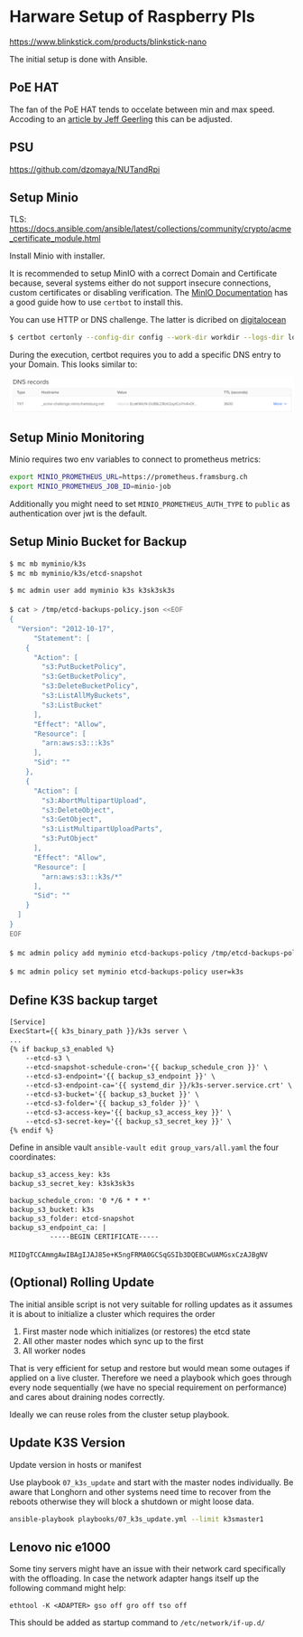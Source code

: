 # Harware Setup of Raspberry PIs

https://www.blinkstick.com/products/blinkstick-nano

The initial setup is done with Ansible.

## PoE HAT

The fan of the PoE HAT tends to occelate between min and max speed. Accoding to
an [article by Jeff Geerling][3] this can be adjusted.

## PSU

https://github.com/dzomaya/NUTandRpi


## Setup Minio


TLS:
https://docs.ansible.com/ansible/latest/collections/community/crypto/acme_certificate_module.html

Install Minio with installer.

It is recommended to setup MinIO with a correct Domain and Certificate because,
several systems either do not support insecure connections, custom certificates
or disabling verification. The [MinIO Documentation][1] has a good guide how to
use `certbot` to install this. 

You can use HTTP or DNS challenge. The latter is dicribed on [digitalocean][2]
```bash
$ certbot certonly --config-dir config --work-dir workdir --logs-dir logs  --manual  --preferred-challenges dns --debug-challenges -d minio.framsburg.net
```

During the execution, certbot requires you to add a specific DNS entry to your
Domain. This looks similar to:

![DNS Record on Digitalocean](dns-record.png)

## Setup Minio Monitoring

Minio requires two env variables to connect to prometheus metrics:

```bash
export MINIO_PROMETHEUS_URL=https://prometheus.framsburg.ch
export MINIO_PROMETHEUS_JOB_ID=minio-job
```

Additionally you might need to set `MINIO_PROMETHEUS_AUTH_TYPE` to `public` as
authentication over jwt is the default.


## Setup Minio Bucket for Backup

```bash title="Create minio bucket"
$ mc mb myminio/k3s
$ mc mb myminio/k3s/etcd-snapshot
```

```bash title="Create user with policy"
$ mc admin user add myminio k3s k3sk3sk3s

$ cat > /tmp/etcd-backups-policy.json <<EOF
{
  "Version": "2012-10-17",
      "Statement": [
    {
      "Action": [
        "s3:PutBucketPolicy",
        "s3:GetBucketPolicy",
        "s3:DeleteBucketPolicy",
        "s3:ListAllMyBuckets",
        "s3:ListBucket"
      ],
      "Effect": "Allow",
      "Resource": [
        "arn:aws:s3:::k3s"
      ],
      "Sid": ""
    },
    {
      "Action": [
        "s3:AbortMultipartUpload",
        "s3:DeleteObject",
        "s3:GetObject",
        "s3:ListMultipartUploadParts",
        "s3:PutObject"
      ],
      "Effect": "Allow",
      "Resource": [
        "arn:aws:s3:::k3s/*"
      ],
      "Sid": ""
    }
  ]
}
EOF

$ mc admin policy add myminio etcd-backups-policy /tmp/etcd-backups-policy.json

$ mc admin policy set myminio etcd-backups-policy user=k3s
```


## Define K3S backup target

```Ansible title="k3s-server.services"
[Service]
ExecStart={{ k3s_binary_path }}/k3s server \
...
{% if backup_s3_enabled %}
    --etcd-s3 \
    --etcd-snapshot-schedule-cron='{{ backup_schedule_cron }}' \
    --etcd-s3-endpoint='{{ backup_s3_endpoint }}' \
    --etcd-s3-endpoint-ca='{{ systemd_dir }}/k3s-server.service.crt' \
    --etcd-s3-bucket='{{ backup_s3_bucket }}' \
    --etcd-s3-folder='{{ backup_s3_folder }}' \
    --etcd-s3-access-key='{{ backup_s3_access_key }}' \
    --etcd-s3-secret-key='{{ backup_s3_secret_key }}' \
{% endif %}
```

Define in ansible vault `ansible-vault edit group_vars/all.yaml` the four coordinates:
```properties title="vault"
backup_s3_access_key: k3s
backup_s3_secret_key: k3sk3sk3s
```

```properties title="hosts"
backup_schedule_cron: '0 */6 * * *'
backup_s3_bucket: k3s
backup_s3_folder: etcd-snapshot
backup_s3_endpoint_ca: |
          -----BEGIN CERTIFICATE-----
          MIIDgTCCAmmgAwIBAgIJAJ85e+K5ngFRMA0GCSqGSIb3DQEBCwUAMGsxCzAJBgNV
```



## (Optional) Rolling Update

The initial ansible script is not very suitable for rolling updates as it
assumes it is about to initialize a cluster which requires the order

1. First master node which initializes (or restores) the etcd state
2. All other master nodes which sync up to the first
3. All worker nodes

That is very efficient for setup and restore but would mean some outages if
applied on a live cluster. Therefore we need a playbook which goes through
every node sequentially (we have no special requirement on performance) and
cares about draining nodes correctly.

Ideally we can reuse roles from the cluster setup playbook.


## Update K3S Version

Update version in hosts or manifest

Use playbook `07_k3s_update` and start with the master nodes individually.
Be aware that Longhorn and other systems need time to recover from the reboots
otherwise they will block a shutdown or might loose data.

```bash
ansible-playbook playbooks/07_k3s_update.yml --limit k3smaster1
```


## Lenovo nic e1000

Some tiny servers might have an issue with their network card specifically with
the offloading. In case the network adapter hangs itself up the following
command might help:

```shell
ethtool -K <ADAPTER> gso off gro off tso off 
```

This should be added as startup command to `/etc/network/if-up.d/`


[1]: https://min.io/docs/minio/linux/integrations/generate-lets-encrypt-certificate-using-certbot-for-minio.html
[2]: https://www.digitalocean.com/community/tutorials/how-to-acquire-a-let-s-encrypt-certificate-using-dns-validation-with-acme-dns-certbot-on-ubuntu-18-04
[3]: https://www.jeffgeerling.com/blog/2021/taking-control-pi-poe-hats-overly-aggressive-fan
